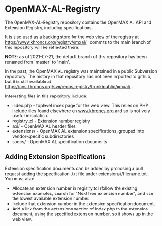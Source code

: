 # OpenMAX-AL-Registry

The OpenMAX-AL-Registry repository contains the OpenMAX AL API and Extension
Registry, including specifications.

It is also used as a backing store for the web view of the registry at
https://www.khronos.org/registry/omxal/ ; commits to the main branch of this
repository will be reflected there.

**NOTE**: as of 2021-07-21, the default branch of this repository has
been renamed from 'master' to 'main'.

In the past, the OpenMAX AL registry was maintained in a public Subversion
repository. The history in that repository has not been imported to github,
but it is still available at
https://cvs.khronos.org/svn/repos/registry/trunk/public/omxal/ .

Interesting files in this repository include:

* index.php - toplevel index page for the web view. This relies on PHP
  include files found elsewhere on www.khronos.org and so is not very useful
  in isolation.
* registry.tcl - Extension number registry
* api/ - OpenMAX AL header files
* extensions/ - OpenMAX AL extension specifications, grouped into
  vendor-specific subdirectories
* specs/ - OpenMAX AL specification documents


## Adding Extension Specifications

Extension specification documents can be added by proposing a pull request
adding the specification .txt file under
extensions/<vendor>/filename.txt . You must also:

* Allocate an extension number in registry.tcl (follow the existing
  extension examples, search for "Next free extension number", and use the
  lowest available extension number.
* Include that extension number in the extension specification document.
* Add a link from the extensions section of index.php to the extension
  document, using the specified extension number, so it shows up in the web
  view.

